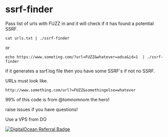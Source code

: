 # ssrf-finder
Pass list of urls with FUZZ in and it will check if it has found a potential SSRF.

```
cat urls.txt | ./ssrf-finder
```

or

```
echo https://www.someting.com/?url=FUZZ&whatever=adsa&id=1  | ./ssrf-finder
```

if it generates a ssrf.log file then you have some SSRF's if not no SSRF.

URLs must look like.

```
http://www.something.com/url?=FUZZ&somethingelse=whatever
```



99% of this code is from @tomnomnom the hero!

raise issues if you have questions!

Use a VPS from DO

[![DigitalOcean Referral Badge](https://web-platforms.sfo2.cdn.digitaloceanspaces.com/WWW/Badge%201.svg)](https://www.digitalocean.com/?refcode=e22bbff5f6f1&utm_campaign=Referral_Invite&utm_medium=Referral_Program&utm_source=badge)
